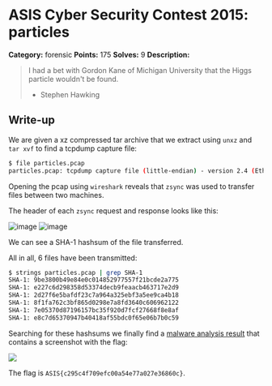# ASIS Cyber Security Contest 2015: particles

**Category:** forensic
**Points:** 175
**Solves:** 9
**Description:**

> I had a bet with Gordon Kane of Michigan University that the Higgs particle wouldn't be found.
> 
> - Stephen Hawking

## Write-up

We are given a xz compressed tar archive that we extract using `unxz` and `tar xvf` to find a tcpdump capture file:

```bash
$ file particles.pcap
particles.pcap: tcpdump capture file (little-endian) - version 2.4 (Ethernet, capture length 262144)
```

Opening the pcap using `wireshark` reveals that `zsync` was used to transfer files between two machines.

The header of each `zsync` request and response looks like this:

![image](https://github.com/mkive/Network/assets/4083018/5ebf2f69-efa7-4484-a4ee-434311c672f9)
![image](https://github.com/mkive/Network/assets/4083018/adb8f213-92b4-4bef-b042-0bbafe120f08)


We can see a SHA-1 hashsum of the file transferred.

All in all, 6 files have been transmitted:

```bash
$ strings particles.pcap | grep SHA-1 
SHA-1: 9be3800b49e84e0c014852977557f21bcde2a775
SHA-1: e227c6d298358d53374decb9feaacb463717e2d9
SHA-1: 2d27f6e5bafdf23c7a964a325ebf3a5ee9ca4b18
SHA-1: 8f1fa762c3bf865d0298e7a8fd3640c606962122
SHA-1: 7e05370d87196157bc35f920d7fcf27668f8e8af
SHA-1: e8c7d65370947b40418af55bdc0f65e06b7b0c59
```

Searching for these hashsums we finally find a [malware analysis result](https://www.hybrid-analysis.com/sample/688a3ac91914609e387111e6382911ecd0aefe9f4f31bed85438b65af390cf6f?environmentId=2) that contains a screenshot with the flag:

![](./screen_0.png)

The flag is `ASIS{c295c4f709efc00a54e77a027e36860c}`.
